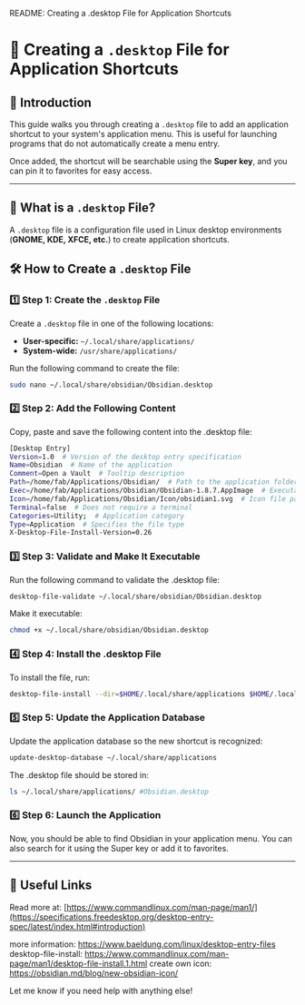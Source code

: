 README: Creating a .desktop File for Application Shortcuts

# 📌 Creating a `.desktop` File for Application Shortcuts  

## 🚀 Introduction  
This guide walks you through creating a `.desktop` file to add an application shortcut to your system's application menu. This is useful for launching programs that do not automatically create a menu entry.  

Once added, the shortcut will be searchable using the **Super key**, and you can pin it to favorites for easy access.  

---

## 📂 What is a `.desktop` File?  
A `.desktop` file is a configuration file used in Linux desktop environments (**GNOME, KDE, XFCE, etc.**) to create application shortcuts.  

## 🛠 How to Create a `.desktop` File  

### 1️⃣ Step 1: Create the `.desktop` File  
Create a `.desktop` file in one of the following locations:  
- **User-specific:** `~/.local/share/applications/`  
- **System-wide:** `/usr/share/applications/`

Run the following command to create the file:  
```bash
sudo nano ~/.local/share/obsidian/Obsidian.desktop
```


### 2️⃣ Step 2: Add the Following Content
Copy, paste and save the following content into the .desktop file:
```bash
[Desktop Entry]
Version=1.0  # Version of the desktop entry specification
Name=Obsidian  # Name of the application
Comment=Open a Vault  # Tooltip description
Path=/home/fab/Applications/Obsidian/  # Path to the application folder
Exec=/home/fab/Applications/Obsidian/Obsidian-1.8.7.AppImage  # Executable file
Icon=/home/fab/Applications/Obsidian/Icon/obsidian1.svg  # Icon file path
Terminal=false  # Does not require a terminal
Categories=Utility;  # Application category
Type=Application  # Specifies the file type
X-Desktop-File-Install-Version=0.26
```


### 3️⃣ Step 3: Validate and Make It Executable
Run the following command to validate the .desktop file:
```bash
desktop-file-validate ~/.local/share/obsidian/Obsidian.desktop
```
Make it executable:
```bash
chmod +x ~/.local/share/obsidian/Obsidian.desktop
```


### 4️⃣ Step 4: Install the .desktop File
To install the file, run:
```bash 
desktop-file-install --dir=$HOME/.local/share/applications $HOME/.local/share/obsidian/Obsidian.desktop
```


### 5️⃣ Step 5: Update the Application Database
Update the application database so the new shortcut is recognized:
```bash 
update-desktop-database ~/.local/share/applications
```
The .desktop file should be stored in:
```bash
ls ~/.local/share/applications/ #Obsidian.desktop
```


### 6️⃣ Step 6: Launch the Application
Now, you should be able to find Obsidian in your application menu. You can also search for it using the Super key or add it to favorites.


---



## 🔗 Useful Links
Read more at: [https://www.commandlinux.com/man-page/man1/](https://specifications.freedesktop.org/desktop-entry-spec/latest/index.html#introduction) 

more information: https://www.baeldung.com/linux/desktop-entry-files
desktop-file-install: https://www.commandlinux.com/man-page/man1/desktop-file-install.1.html
create own icon: https://obsidian.md/blog/new-obsidian-icon/


Let me know if you need help with anything else!

